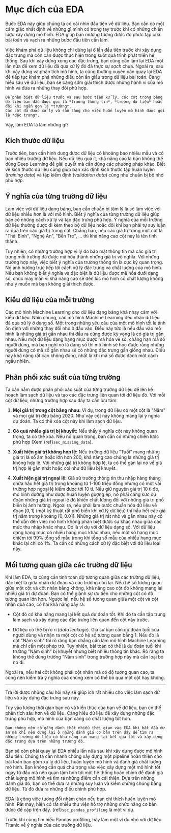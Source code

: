 # Mục đích của EDA

Bước EDA này giúp chúng ta có cái nhìn đầu tiên về dữ liệu.
Bạn cần có một cảm giác nhất định về những gì mình có trong tay trước khi có những chiến lược xây dựng mô hình.
EDA giúp bạn mường tượng được độ phức tạp của bài toán và vạch ra những bước đầu tiên cần làm.

Việc khám phá dữ liệu không chỉ dừng lại ở lần đầu tiên trước khi xây dựng đặc trưng mà còn cần được thực hiện trong suốt quá trình phát triển hệ thống.
Sau khi xây dựng xong các đặc trưng, bạn cũng cần làm lại EDA một lần nữa để xem dữ liệu đã qua xử lý đó đã thực sự _sạch_ chưa.
Ngoài ra, sau khi xây dựng và phân tích mô hình, ta cũng thường xuyên cần quay lại EDA để tiếp tục khám phá những điều còn ẩn giấu trong dữ liệu bài toán. Càng hiểu sâu về dữ liệu, bạn sẽ càng sớm giải thích được những hành vi của mô hình và đưa ra những thay đổi phù hợp.


```{note}
Để phân biệt dữ liệu trước và sau bước tiền xử lý, các cột trong bảng dữ liệu ban đầu được gọi là *trường thông tin*, *trường dữ liệu* hoặc đôi khi ngắn gọn là *trường*.
Các cột đã được xử lý và sẵn sàng cho việc huấn luyện mô hình được gọi là *đặc trưng*.
```

Vậy, làm EDA là làm những gì?

## Kích thước dữ liệu

Trước tiên, bạn cần hình dung được dữ liệu có khoảng bao nhiêu mẫu và có bao nhiêu trường dữ liệu.
Nếu dữ liệu quá ít, khả năng cao là bạn không thể dùng Deep Learning để giải quyết mà cần dùng các phương pháp khác.
Biết về kích thước dữ liệu cũng giúp bạn xác định kích thước tập huấn luyện (_training data_) và tập kiểm định (_validation data_) cũng như chuẩn bị bộ nhớ phù hợp.

## Ý nghĩa của từng trường dữ liệu

Làm việc với dữ liệu dạng bảng, bạn cần chuẩn bị tâm lý là sẽ làm việc với dữ liệu nhiều hơn là với mô hình.
Biết ý nghĩa của từng trường dữ liệu giúp bạn có những cách xử lý và tạo đặc trưng phù hợp.
Ý nghĩa của mỗi trường dữ liệu thường được đi kèm theo bộ dữ liệu hoặc đôi khi bạn phải tự suy luận ra dựa trên các giá trị trong cột.
Chẳng hạn, nếu các giá trị trong một cột là "Thái Bình", "Nghệ An", "Bến Tre", ... thì khả năng cao cột này là tên tỉnh thành.

Tuy nhiên, có những trường hợp vì lý do bảo mật thông tin mà các giá trị trong mỗi trường đã được mã hóa thành những giá trị vô nghĩa.
Với những trường hợp này, việc biết ý nghĩa của trường thông tin là cực kỳ quan trọng.
Nó ảnh hưởng trực tiếp tới cách xử lý đặc trưng và chất lượng của mô hình.
Nếu bạn không biết ý nghĩa và đặc biệt là dữ liệu được mã hóa dưới dạng số, chúc may mắn vì khả năng cao sẽ đến lúc mô hình có chất lượng không như ý muốn mà bạn không giải thích được.

## Kiểu dữ liệu của mỗi trường

Các mô hình Machine Learning cho dữ liệu dạng bảng khá nhạy cảm với kiểu dữ liệu.
Nhìn chung, các mô hình Machine Learning đều nhận dữ liệu đã qua xử lý ở dạng số.
Một trong những yêu cầu của một mô hình tốt là tính ổn định với những thay đổi nhỏ ở đầu vào.
Điều này tức là nếu đầu vào mô hình là những giá trị gần nhau thì đầu ra cũng được kỳ vọng là có giá trị gần nhau.
Nếu một dữ liệu dạng hạng mục được mã hóa về số, chẳng hạn mã số người dùng, mà bạn nghĩ nó là dạng số thì mô hình sẽ học được rằng những
người dùng có mã số gần nhau sẽ có những đặc trưng gần giống nhau.
Điều này khả năng rất cao không đúng, nhất là khi mã số được đánh một cách ngẫu nhiên.

## Phân phối xác suất của từng trường

Ta cần nắm được phân phối xác suất của từng trường dữ liệu để lên kế hoạch làm sạch dữ liệu và tạo các đặc trưng liên quan tới dữ liệu đó.
Với mỗi cột dữ liệu, những trường hợp sau đây ta cần lưu tâm:

1. **Mọi giá trị trong cột bằng nhau:** Ví dụ, trong dữ liệu có một cột là "Năm" và mọi giá trị đều bằng 2020.
Như vậy cột này không mang lại ý nghĩa dự đoán. Ta có thể xóa cột này khi làm sạch dữ liệu.

2. **Có quá nhiều giá trị bị khuyết:** Nếu thấy ý nghĩa cột này không quan trọng, ta có thể xóa.
Nếu nó quan trọng, bạn cần có những chiến lược phù hợp (Xem {ref}`sec_missing_data`).

3. **Xuất hiện giá trị không hợp lệ:**
Nếu trường dữ liệu "Tuổi" mang những giá trị là số âm hoặc lớn hơn 200, khả năng cao chúng là những giá trị không hợp lệ.
Với những giá trị không hợp lệ, ta có thể gán lại nó về giá trị hợp lệ gần nhất hoặc coi như dữ liệu bị khuyết.


4. **Xuất hiện giá trị ngoại lệ:**
Giả sử trường thông tin thu nhập hàng tháng chứa hầu hết giá trị trong khoảng từ 1-100 triệu đồng nhưng có một vài trường hợp ngoại lệ kiếm được tới 10 tỉ.
Nếu giữ nguyên giá trị 10 tỉ đó, mô hình dường như được huấn luyện gượng ép, nó phải căng sức dự đoán những giá trị ngoại lệ đó khiến chất lượng đối với những giá trị phổ biến bị ảnh hưởng. Ngoài ra, nếu phải làm bước chuẩn hóa dữ liệu về đoạn $[0, 1]$ (một kỹ thuật rất phố biến khi xử lý dữ liệu) thì hầu hết các giá trị nằm trong khoảng $[0, 0.01]$. Những giá trị rất nhỏ và gần nhau này có thể dẫn đến việc mô hình không phân biệt được sự khác nhau giữa các mức thu nhập khác nhau.
Đó là ví dụ với dữ liệu dạng số. Với dữ liệu dạng hạng mục có nhiều hạng mục khác nhau, nếu một số hạng mục chiếm tới 99% tổng số mẫu trong khi tổng số mẫu của nhiều hạng mục khác lại chỉ có 1%. Ta cần có những cách xử lý đặc biệt với dữ liệu loại này.


## Mối tương quan giữa các trường dữ liệu

Khi làm EDA, ta cũng cần tính toán độ tương quan giữa các trường dữ liệu, đặc biệt là giữa nhãn dự đoán và các trường còn lại.
Nếu hệ số tương quan giữa một cột và cột nhãn bằng không, khả năng cao cột đó không mang lại nhiều giá trị dự đoán.
Bạn có thể giành sự ưu tiên cho những cột có độ tương quan lớn hơn.
Ngược lại, nếu hệ số tương quan giữa một cột và cột nhãn quá cao, có hai khả năng xảy ra:

* Cột đó có khả năng mang lại kết quả dự đoán tốt. Khi đó ta cần tập trung làm sạch và xây dựng các đặc trưng liên quan đến cột này trước.

* Dữ liệu có thể bị rò rỉ (_data leakage_). Giả sử bạn cần dự đoán tuổi của người dùng và nhận ra một cột có hệ số tương quan bằng 1.
Nếu đó là cột "Năm sinh" thì rõ ràng bạn chẳng cần làm mô hình Machine Learning mà chỉ cần một phép trừ.
Tuy nhiên, bài toán có thể là dự đoán tuổi khi trường "Năm sinh" bị khuyết nhưng biết nhiều thông tin khác.
Rõ ràng ta không thể dùng trường "Năm sinh" trong trường hợp này mà cần loại bỏ nó đi.

Ngoài ra, nếu hai cột không phải cột nhãn mà có độ tương quan cao, ta cũng nên kiểm tra ý nghĩa của chúng xem có thể bỏ qua một cột hay không.

------

Trả lời được những câu hỏi này sẽ giúp ích rất nhiều cho việc làm sạch dữ liệu và xây dựng đặc trưng sau này.

Tùy vào lượng thời gian bạn có và kiến thức của bạn về dữ liệu, bạn có thể phân tích sâu hơn về dữ liệu. Càng hiểu dữ liệu để xây dựng những đặc trưng phù hợp, mô hình của bạn càng có chất lượng tốt hơn.

```{tip}
Bạn không nên cố gắng dành thật nhiều thời gian vào EDA khi bắt đầu dự án mà chỉ nên dừng lại ở những đánh giá cơ bản trên đây để tìm ra những trường dữ liệu có khả năng cao mang lại kết quả tốt và xây dựng đặc trưng dựa trên những trường đó.
```

Bạn sẽ còn phải quay lại EDA nhiều lần nữa sau khi xây dựng được mô hình đầu tiên.
Chúng ta cần nhanh chóng xây dựng một pipeline hoàn thiện cho bài toán bao gồm xử lý dữ liệu, huấn luyện mô hình và đánh giá chất lượng mô hình. Bạn không cần quá chú trọng vào việc xây dựng một mô hình tốt ngay từ đầu mà nên quan tâm hơn tới một hệ thống hoàn chỉnh để đánh giá chất lượng mô hình và tìm ra những điểm cần cải thiện. Dựa trên những đánh giá đó, bạn có thể đưa ra những suy luận và kiểm chứng chúng bằng dữ liệu. Từ đó đưa ra những điều chỉnh phù hợp.

EDA là công việc tương đối nhàm chán nếu bạn chỉ thích huấn luyện mô hình. Rất may, hiện có rất nhiều thư viện hỗ trợ những chức năng cơ bản được đề cập trên đây. {ref}`sec_pandas_profiling` là một ví dụ.

Trước khi cùng tìm hiểu Pandas profiling, hãy làm một ví dụ nhỏ với dữ liệu Titanic về ý nghĩa của các trường dữ liệu.
